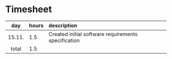 # Timesheet

| day | hours | description  |
| :----:|:-----| :-----|
| 15.11.| 1.5   | Created initial software requirements specification |
| total   | 1.5   | | 
